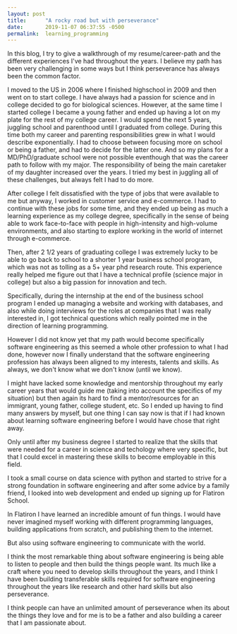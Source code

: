 ```yaml
---
layout: post
title:      "A rocky road but with perseverance"
date:       2019-11-07 06:37:55 -0500
permalink:  learning_programming
---
```


In this blog, I try to give a walkthrough of my resume/career-path and the different experiences I've had throughout the years. I believe my path has been very challenging in some ways but I think perseverance has always been the common factor. 

I moved to the US in 2006 where I finished highschool in 2009 and then went on to start college. I have always had a passion for science and in college decided to go for biological sciences. However, at the same time I started college I became a young father and ended up having a lot on my plate for the rest of my college career. I would spend the next 5 years, juggling school and parenthood until I graduated from college. During this time both my career and parenting responsibilities grew in what I would describe exponentially. I had to choose between focusing more on school or being a father, and had to decide for the latter one. And so my plans for a MD/PhD/graduate school were not possible eventhough that was the career path to follow with my major. The responsibility of being the main caretaker of my daughter increased over the years. I tried my best in juggling all of these challenges, but always felt I had to do more.

After college I felt dissatisfied with the type of jobs that were available to me but anyway, I worked in customer service and e-commerce. I had to continue with these jobs for some time,  and they ended up being as much a learning experience as my college degree, specifically in the sense of being able to work face-to-face with people in high-intensity and high-volume environments, and also starting to explore working in the world of internet through e-commerce.

Then, after 2 1/2 years of graduating college I was extremely lucky to be able to go back to school to a shorter 1 year business school program, which was not as tolling as a 5+ year phd research route. This experience really helped me figure out that I have a technical profile (science major in college) but also a big passion for innovation and tech.  

Specifically, during the internship at the end of the business school program I ended up managing a website and working with databases, and also while doing interviews for the roles at companies that I was really interested in, I got technical questions which really pointed me in the direction of learning programming.

However I did not know yet that my path would become specifically software engineering as this seemed a whole other profession to what I had done, however now I finally understand that the software engineering profession has always been aligned to my interests, talents and skills. As always, we don't know what we don't know (until we know).

I might have lacked some knowledge and mentorship throughout my early career years that would guide me (taking into account the specifics of my situation) but then again its hard to find a mentor/resources for an immigrant, young father, college student, etc. So I ended up having to find many answers by myself, but one thing I can say now is that if I had known about learning software engineering before I would have chose that right away.

Only until after my business degree I started to realize that the skills that were needed for a career in science and techology where very specific, but that I could excel in mastering these skills to become employable in this field.

I took a small course on data science with python and started to strive for a strong foundation in software engineering and after some advice by a family friend, I looked into web development and ended up signing up for Flatiron School.

In Flatiron I have learned an incredible amount of fun things. I would have never imagined myself working with different programming languages, building applications from scratch, and publishing them to the internet. 

But also using software engineering to communicate with the world.

I think the most remarkable thing about software engineering is being able to listen to people and then build the things people want. Its much like a craft where you need to develop skills throughout the years, and I think I have been building transferable skills required for software engineering throughout the years like research and other hard skills but also perseverance.

I think people can have an unlimited amount of perseverance when its about the things they love and for me is to be a father and also building a career that I am passionate about.
